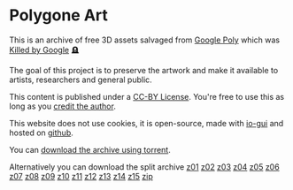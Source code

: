 # Polygone Art


This is an archive of free 3D assets salvaged from [Google Poly] which was [Killed by Google] 🪦

The goal of this project is to preserve the artwork and make it available to artists, researchers and general public.

This content is published under a [CC-BY License]. You're free to use this as long as you [credit the author].

This website does not use cookies, it is open-source, made with [io-gui] and hosted on [github](https://github.com/arodic/polygone.art).

You can [download the archive using torrent](https://blob.polygone.art/torrent/polygone.torrent).

Alternatively you can download the split archive
[z01](https://blob.polygone.art/torrent/polygone/polygone-split.z01)
[z02](https://blob.polygone.art/torrent/polygone/polygone-split.z02)
[z03](https://blob.polygone.art/torrent/polygone/polygone-split.z03)
[z04](https://blob.polygone.art/torrent/polygone/polygone-split.z04)
[z05](https://blob.polygone.art/torrent/polygone/polygone-split.z05)
[z06](https://blob.polygone.art/torrent/polygone/polygone-split.z06)
[z07](https://blob.polygone.art/torrent/polygone/polygone-split.z07)
[z08](https://blob.polygone.art/torrent/polygone/polygone-split.z08)
[z09](https://blob.polygone.art/torrent/polygone/polygone-split.z09)
[z10](https://blob.polygone.art/torrent/polygone/polygone-split.z10)
[z11](https://blob.polygone.art/torrent/polygone/polygone-split.z11)
[z12](https://blob.polygone.art/torrent/polygone/polygone-split.z12)
[z13](https://blob.polygone.art/torrent/polygone/polygone-split.z13)
[z14](https://blob.polygone.art/torrent/polygone/polygone-split.z14)
[z15](https://blob.polygone.art/torrent/polygone/polygone-split.z15)
[zip](https://blob.polygone.art/torrent/polygone/polygone-split.zip)


[CC-BY License]: https://creativecommons.org/licenses/by/4.0/
[Google Poly]: https://support.google.com/poly/answer/10192635
[Killed by Google]: https://killedbygoogle.com/
[io-gui]: https://iogui.dev/io/
[credit the author]: https://support.google.com/poly/answer/7418679
